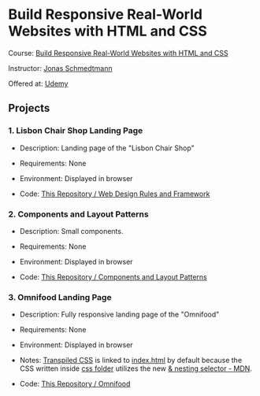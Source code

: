 # Build Responsive Real-World Websites with HTML and CSS

Course: [Build Responsive Real-World Websites with HTML and CSS](https://www.udemy.com/course/design-and-develop-a-killer-website-with-html5-and-css3/)

Instructor: [Jonas Schmedtmann](https://www.udemy.com/user/jonasschmedtmann/)

Offered at: [Udemy](https://www.udemy.com/)

## Projects

### 1. Lisbon Chair Shop Landing Page

- Description: Landing page of the "Lisbon Chair Shop"

- Requirements: None

- Environment: Displayed in browser

- Code: [This Repository / Web Design Rules and Framework](./Web%20Design%20Rules%20and%20Framework)

### 2. Components and Layout Patterns

- Description: Small components.

- Requirements: None

- Environment: Displayed in browser

- Code: [This Repository / Components and Layout Patterns](./Components%20and%20Layout%20Patterns)

### 3. Omnifood Landing Page

- Description: Fully responsive landing page of the "Omnifood"

- Requirements: None

- Environment: Displayed in browser

- Notes: [Transpiled CSS](./Omnifood/transpiled-css) is linked to [index.html](./Omnifood/index.html) by default because the CSS written inside [css folder](./Omnifood/css) utilizes the new [& nesting selector - MDN](https://developer.mozilla.org/en-US/docs/Web/CSS/Nesting_selector).

- Code: [This Repository / Omnifood](./Omnifood)
